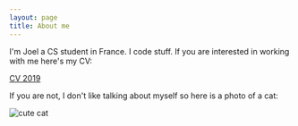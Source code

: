 ```yaml
---
layout: page
title: About me 
---
```


I'm Joel a CS student in France. I code stuff. If you are interested in working with me here's my CV:

[CV 2019]({{site.url}}/assets/documents/CV_Joel_2019.pdf)

If you are not, I don't like talking about myself so here is a photo of a cat:

![cute cat]({{site.url}}/assets/images/cute_cat.jpg)
